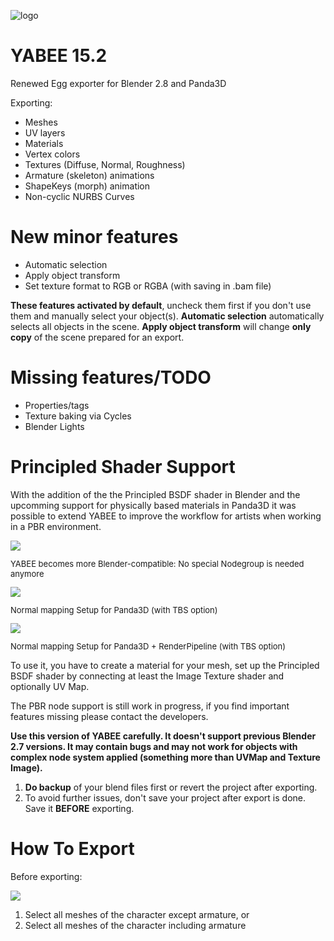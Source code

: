 ![logo](http://i.imgur.com/lVMTcfS.png)


YABEE 15.2
=====
Renewed Egg exporter for Blender 2.8 and Panda3D

Exporting:
- Meshes
- UV layers
- Materials 
- Vertex colors
- Textures (Diffuse, Normal, Roughness)
- Armature (skeleton) animations
- ShapeKeys (morph) animation
- Non-cyclic NURBS Curves

New minor features
=====
- Automatic selection
- Apply object transform
- Set texture format to RGB or RGBA (with saving in .bam file)

**These features activated by default**, uncheck them first if you don't use them and manually select your object(s).
**Automatic selection** automatically selects all objects in the scene. 
**Apply object transform** will change **only copy** of the scene prepared for an export.

Missing features/TODO
=====
- Properties/tags
- Texture baking via Cycles
- Blender Lights

Principled Shader Support
=====
With the addition of the the Principled BSDF shader in Blender and the upcomming support for physically based materials 
in Panda3D it was possible to extend YABEE to improve the workflow for artists when working in a PBR environment. 

<img src="https://i.imgur.com/v37q51J.png" />
<p style="font-size: small">YABEE becomes more Blender-compatible: No special Nodegroup is needed anymore</p>

<img src="https://i.imgur.com/7hEFhqr.png" />
<p style="font-size: small">Normal mapping Setup for Panda3D (with TBS option)</p>

<img src="https://i.imgur.com/lndfqdr.jpg" />
<p style="font-size: small">Normal mapping Setup for Panda3D + RenderPipeline (with TBS option)</p>

To use it, you have to create a material for your mesh, set up the Principled BSDF shader 
by connecting at least the Image Texture shader and optionally UV Map.

The PBR node support is still work in progress, if you find important features missing please contact the developers.

**Use this version of YABEE carefully. It doesn't support previous Blender 2.7 versions. It may contain bugs and may not work for objects with complex node system 
applied (something more than UVMap and Texture Image).**

1. **Do backup** of your blend files first or revert the project after exporting.
2. To avoid further issues, don't save your project after export is done. Save it **BEFORE** exporting.

How To Export
=====
Before exporting:

<img src="https://i.imgur.com/8bjCJ8z.jpg" />

1. Select all meshes of the character except armature, or
2. Select all meshes of the character including armature
